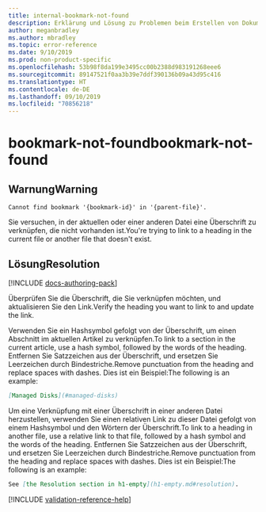 ```yaml
---
title: internal-bookmark-not-found
description: Erklärung und Lösung zu Problemen beim Erstellen von Dokumentationsartikeln – internal-bookmark-not-found
author: meganbradley
ms.author: mbradley
ms.topic: error-reference
ms.date: 9/10/2019
ms.prod: non-product-specific
ms.openlocfilehash: 53b98f8da199e3495cc00b2388d983191268eee6
ms.sourcegitcommit: 89147521f0aa3b39e7ddf390136b09a43d95c416
ms.translationtype: HT
ms.contentlocale: de-DE
ms.lasthandoff: 09/10/2019
ms.locfileid: "70856218"
---
```

# <a name="bookmark-not-found"></a><span data-ttu-id="c48dc-103">bookmark-not-found</span><span class="sxs-lookup"><span data-stu-id="c48dc-103">bookmark-not-found</span></span>

## <a name="warning"></a><span data-ttu-id="c48dc-104">Warnung</span><span class="sxs-lookup"><span data-stu-id="c48dc-104">Warning</span></span>

`Cannot find bookmark '{bookmark-id}' in '{parent-file}'.`

<span data-ttu-id="c48dc-105">Sie versuchen, in der aktuellen oder einer anderen Datei eine Überschrift zu verknüpfen, die nicht vorhanden ist.</span><span class="sxs-lookup"><span data-stu-id="c48dc-105">You're trying to link to a heading in the current file or another file that doesn't exist.</span></span>

## <a name="resolution"></a><span data-ttu-id="c48dc-106">Lösung</span><span class="sxs-lookup"><span data-stu-id="c48dc-106">Resolution</span></span>

[!INCLUDE [docs-authoring-pack](includes/docs-authoring-pack.md)]

<span data-ttu-id="c48dc-107">Überprüfen Sie die Überschrift, die Sie verknüpfen möchten, und aktualisieren Sie den Link.</span><span class="sxs-lookup"><span data-stu-id="c48dc-107">Verify the heading you want to link to and update the link.</span></span>

<span data-ttu-id="c48dc-108">Verwenden Sie ein Hashsymbol gefolgt von der Überschrift, um einen Abschnitt im aktuellen Artikel zu verknüpfen.</span><span class="sxs-lookup"><span data-stu-id="c48dc-108">To link to a section in the current article, use a hash symbol, followed by the words of the heading.</span></span> <span data-ttu-id="c48dc-109">Entfernen Sie Satzzeichen aus der Überschrift, und ersetzen Sie Leerzeichen durch Bindestriche.</span><span class="sxs-lookup"><span data-stu-id="c48dc-109">Remove punctuation from the heading and replace spaces with dashes.</span></span> <span data-ttu-id="c48dc-110">Dies ist ein Beispiel:</span><span class="sxs-lookup"><span data-stu-id="c48dc-110">The following is an example:</span></span>

```markdown
[Managed Disks](#managed-disks)
```

<span data-ttu-id="c48dc-111">Um eine Verknüpfung mit einer Überschrift in einer anderen Datei herzustellen, verwenden Sie einen relativen Link zu dieser Datei gefolgt von einem Hashsymbol und den Wörtern der Überschrift.</span><span class="sxs-lookup"><span data-stu-id="c48dc-111">To link to a heading in another file, use a relative link to that file, followed by a hash symbol and the words of the heading.</span></span> <span data-ttu-id="c48dc-112">Entfernen Sie Satzzeichen aus der Überschrift, und ersetzen Sie Leerzeichen durch Bindestriche.</span><span class="sxs-lookup"><span data-stu-id="c48dc-112">Remove punctuation from the heading and replace spaces with dashes.</span></span> <span data-ttu-id="c48dc-113">Dies ist ein Beispiel:</span><span class="sxs-lookup"><span data-stu-id="c48dc-113">The following is an example:</span></span>

```markdown
See [the Resolution section in h1-empty](h1-empty.md#resolution).
```

<!--make sure to add this file to your includes folder and verify the path-->
[!INCLUDE [validation-reference-help](includes/validation-reference-help.md)]
